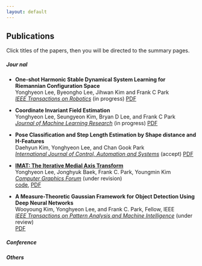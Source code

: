 ```yaml
---
layout: default
---
```


## Publications

Click titles of the papers, then you will be directed to the summary pages.
##### Jour nal
+ __One-shot Harmonic Stable Dynamical System Learning for Riemannian Configuration Space__  
Yonghyeon Lee, Byeongho Lee, Jihwan Kim and Frank C Park  
[*IEEE Transactions on Robotics*](https://www.ieee-ras.org/publications/t-ro) (in progress) 
[PDF]()

+ __Coordinate Invariant Field Estimation__  
Yonghyeon Lee, Seungyeon Kim, Bryan D Lee, and Frank C Park  
[*Journal of Machine Learning Research*](https://www.jmlr.org/) (in progress)
[PDF]()

+ __Pose Classification and Step Length Estimation by Shape distance and H-Features__  
Daehyun Kim, Yonghyeon Lee, and Chan Gook Park  
[*International Journal of Control, Automation and Systems*](https://www.springer.com/journal/12555/) (accept) 
[PDF]()

+ [__IMAT: The Iterative Medial Axis Transform__](./Publications/Journal/IMAT/imat.md)  
Yonghyeon Lee, Jonghyuk Baek, Frank C. Park, Youngmin Kim  
[*Computer Graphics Forum*](https://onlinelibrary.wiley.com/journal/14678659) (under revision)  
[code](https://github.com/Gabe-YHLee/IterativeMAT), [PDF]()

+ __A Measure-Theoretic Gaussian Framework for Object Detection Using Deep Neural Networks__  
Wooyoung Kim, Yonghyeon Lee, and Frank C. Park, Fellow, IEEE  
[*IEEE Transactions on Pattern Analysis and Machine Intelligence*](https://www.computer.org/csdl/journal/tp) (under review)  
[PDF]()

##### Conference

##### Others
